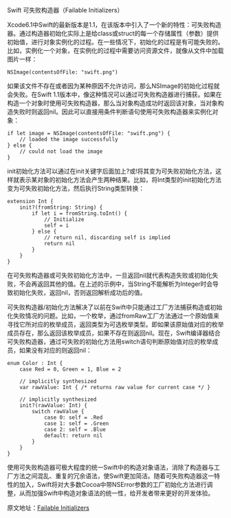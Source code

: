 Swift 可失败构造器（Failable Initializers）

Xcode6.1中Swift的最新版本是1.1，在该版本中引入了一个新的特性：可失败构造器。通过构造器初始化实际上是给class或struct的每一个存储属性（参数）提供初始值，进行对象实例化的过程。在一些情况下，初始化的过程是有可能失败的。比如，实例化一个对象，在实例化的过程中需要访问资源文件，就像从文件中加载图片一样：

```
NSImage(contentsOfFile: "swift.png")
```

<!-- more -->

如果该文件不存在或者因为某种原因不允许访问，那么NSImage的初始化过程就会失败。在Swift 1.1版本中，像这种情况可以通过可失败构造器进行捕获。如果在构造一个对象时使用可失败构造器，那么当对象构造成功时返回该对象，当对象构造失败时则返回nil。因此可以直接用条件判断语句使用可失败构造器来实例化对象：

```
if let image = NSImage(contentsOfFile: "swift.png") {
    // loaded the image successfully
} else {
    // could not load the image
}
```

init初始化方法可以通过在init关键字后面加上?或!将其变为可失败初始化方法，这样就表示某对象的初始化方法会产生两种结果。比如，将Int类型的init初始化方法变为可失败初始化方法，然后执行String类型转换：

```
extension Int {
    init?(fromString: String) { 
        if let i = fromString.toInt() {
            // Initialize
            self = i
        } else { 
            // return nil, discarding self is implied
            return nil
        }
    }
}
```

在可失败构造器或可失败初始化方法中，一旦返回nil就代表构造失败或初始化失败，不会再返回其他的值。在上述的示例中，当String不能解析为Integer时会导致初始化失败，返回nil，否则返回解析成功后的值。

可失败构造器/初始化方法解决了以前在Swift中只能通过工厂方法捕获构造或初始化失败情况的问题。比如，一个枚举，通过fromRaw工厂方法通过一个原始值来寻找它所对应的枚举成员，返回类型为可选枚举类型。即如果该原始值对应的枚举成员存在，那么返回该枚举成员，如果不存在则返回nil。现在，Swift编译器结合可失败构造器，通过可失败的初始化方法用switch语句判断原始值对应的枚举成员，如果没有对应的则返回nil：

```
enum Color : Int {
    case Red = 0, Green = 1, Blue = 2

    // implicitly synthesized
    var rawValue: Int { /* returns raw value for current case */ }

    // implicitly synthesized
    init?(rawValue: Int) {
        switch rawValue { 
            case 0: self = .Red
            case 1: self = .Green
            case 2: self = .Blue
            default: return nil
        }
    }
}
```

使用可失败构造器可极大程度的统一Swift中的构造对象语法，消除了构造器与工厂方法之间混乱、重复的冗余语法，使Swift更加简洁。随着可失败构造器这一特性的加入，Swift将对大多数Cocoa中带NSError参数的工厂初始化方法进行调整，从而加强Swift中构造对象语法的统一性，给开发者带来更好的开发体验。

原文地址：[Failable Initializers](https://developer.apple.com/swift/blog/?id=17)

